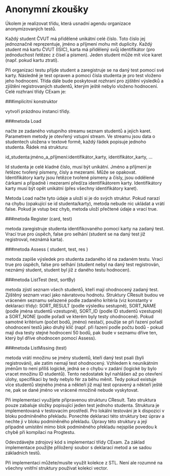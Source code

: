 # Anonymní zkoušky

Úkolem je realizovat třídu, která usnadní agendu organizace anonymizovaných testů.

Každý student ČVUT má přidělené unikátní celé číslo. Toto číslo jej jednoznačně reprezentuje, jméno a příjmení mohu mít duplicity. Každý student má kartu ČVUT (ISIC), karta má přidělený svůj identifikátor (pro jednoduchost řetězec z čísel a písmen). Jeden student může mít více karet (např. pokud kartu ztratí).

Při organizaci testu přijde student a zaregistruje se na daný test pomocí své karty. Následně je test opraven a pomocí čísla studenta je pro test vloženo jeho hodnocení. Třída dále bude poskytovat rozhraní pro zjištění výsledků a zjištění registrovaných studentů, kterým ještě nebylo vloženo hodnocení. Celé rozhraní třídy CExam je:

###implicitní konstruktor

vytvoří prázdnou instanci třídy.

###metoda Load

načte ze zadaného vstupního streamu seznam studentů a jejich karet. Parametrem metody je otevřený vstupní stream. Ve streamu jsou data o studentech uložena v textové formě, každý řádek popisuje jednoho studenta. Řádek má strukturu:

id_studenta:jméno_a_příjmení:identifikátor_karty, identifikátor_karty, ...

Id studenta je celé kladné číslo, musí být unikátní. Jméno a příjmení je řetězec tvořený písmeny, čísly a mezerami. Může se opakovat. Identifikátory karty jsou řetězce tvořené písmeny a čísly, jsou oddělené čárkami a případně i mezerami před/za identifikátorem karty. Identifikátory karty musí být opět unikátní (přes všechny identifikátory karet).

Metoda Load načte tyto údaje a uloží si je do svých struktur. Pokud narazí na chybu (opakující se id studenta/karty), metoda nebude nic ukládat a vrátí false. Pokud je vstup bez chyb, metoda uloží přečtené údaje a vrací true.

###metoda Register (card, test)

metoda zaregistruje studenta identifikovaného pomocí karty na zadaný test. Vrací true pro úspěch, false pro selhání (student se na daný test již registroval, neznámá karta).

###metoda Assess ( student, test, res )

metoda zapíše výsledek pro studenta zadaného id na zadaném testu. Vrací true pro úspěch, false pro selhání (student nebyl na daný test registrován, neznámý student, student byl již z daného testu hodnocen).

###metoda ListTest (test, sortBy)

metoda zjistí seznam všech studentů, kteří mají ohodnocený zadaný test. Zjištěný seznam vrací jako návratovou hodnotu. Struktury CResult budou ve vráceném seznamu seřazené podle zadaného kritéria (viz konstanty v deklaraci třídy): SORT_RESULT (podle výsledku sestupně), SORT_NAME (podle jména studentů vzestupně), SORT_ID (podle ID studentů vzestupně) a SORT_NONE (podle pořadí ve kterém byly testy ohodnocené). Pokud samotné kritérium (počet bodů, jméno) nestačí, použije se při řazení pořadí ohodnocení testů jako druhý klíč (např. při řazení podle počtu bodů - pokud mají dva testy stejné hodnocení 50 bodů, pak bude v seznamu dříve ten, který byl dříve ohodnocen pomocí Assess).

###metoda ListMissing (test)

metoda vrátí množinu se jmény studentů, kteří daný test psali (byli registrováni), ale zatím nemají test ohodnocený. Vzhledem k neunikátním jménům to není příliš logické, jedná se o chybu v zadání (logické by bylo vracet množinu ID studentů). Tento nedostatek byl nahlášen až po otevření úlohy, specifikaci by tedy nebylo fér za běhu měnit. Tedy pokud existuje více studentů stejného jména a někteří již mají test opravený a někteří ještě ne, pak se dané jméno ve vrácené množině nebude vyskytovat.

Při implementaci využijete připravenou strukturu CResult. Tato struktura pouze zabaluje složky popisující jeden test jednoho studenta. Struktura je implementovaná v testovacím prostředí. Pro lokální testování je k dispozici v bloku podmíněného překladu. Ponechte deklaraci této struktury bez úprav a nechte ji v bloku podmíněného překladu. Úpravy této struktury a její případné umístění mimo blok podmíněného překladu nejspíše povedou k chybě při kompilaci na Progtestu.

Odevzdávejte zdrojový kód s implementací třídy CExam. Za základ implementace použijte přiložený soubor s deklarací metod a se sadou základních testů.

Při implementaci můžete/musíte využít kolekce z STL. Není ale rozumné na všechny vnitřní struktury používat kolekci vector.
